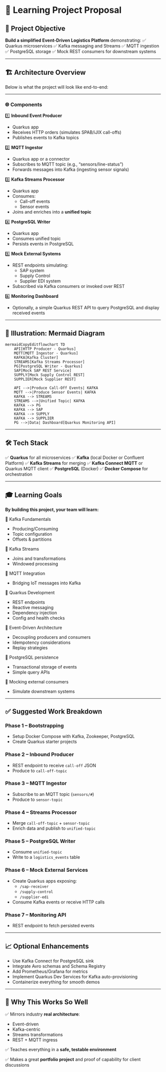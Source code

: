 # 🚀 **Learning Project Proposal**

## 🎯 **Project Objective**

**Build a simplified Event-Driven Logistics Platform** demonstrating:
 ✅ Quarkus microservices
 ✅ Kafka messaging and Streams
 ✅ MQTT ingestion
 ✅ PostgreSQL storage
 ✅ Mock REST consumers for downstream systems

------

## 🏗️ **Architecture Overview**

Below is what the project will look like end-to-end:

------

### 🌐 **Components**

1️⃣ **Inbound Event Producer**

- Quarkus app
- Receives HTTP orders (simulates SPAB/iJIX call-offs)
- Publishes events to Kafka topics

2️⃣ **MQTT Ingestor**

- Quarkus app or a connector
- Subscribes to MQTT topic (e.g., “sensors/line-status”)
- Forwards messages into Kafka (ingesting sensor signals)

3️⃣ **Kafka Streams Processor**

- Quarkus app
- Consumes:
  - Call-off events
  - Sensor events
- Joins and enriches into a **unified topic**

4️⃣ **PostgreSQL Writer**

- Quarkus app
- Consumes unified topic
- Persists events in PostgreSQL

5️⃣ **Mock External Systems**

- REST endpoints simulating:
  - SAP system
  - Supply Control
  - Supplier EDI system
- Subscribed via Kafka consumers or invoked over REST

6️⃣ **Monitoring Dashboard**

- Optionally, a simple Quarkus REST API to query PostgreSQL and display received events

------

## 📘 **Illustration: Mermaid Diagram**

```
mermaidCopyEditflowchart TD
    API[HTTP Producer - Quarkus]
    MQTT[MQTT Ingestor - Quarkus]
    KAFKA[Kafka Cluster]
    STREAMS[Kafka Streams Processor]
    PG[PostgreSQL Writer - Quarkus]
    SAP[Mock SAP REST Service]
    SUPPLY[Mock Supply Control REST]
    SUPPLIER[Mock Supplier REST]

    API -->|Produce Call-Off Events| KAFKA
    MQTT -->|Produce Sensor Events| KAFKA
    KAFKA --> STREAMS
    STREAMS -->|Unified Topic| KAFKA
    KAFKA --> PG
    KAFKA --> SAP
    KAFKA --> SUPPLY
    KAFKA --> SUPPLIER
    PG -->|Data| Dashboard[Quarkus Monitoring API]
```

------

## 🛠️ **Tech Stack**

✅ **Quarkus** for all microservices
 ✅ **Kafka** (local Docker or Confluent Platform)
 ✅ **Kafka Streams** for merging
 ✅ **Kafka Connect MQTT** or Quarkus MQTT client
 ✅ **PostgreSQL** (Docker)
 ✅ **Docker Compose** for orchestration

------

## 🎓 **Learning Goals**

**By building this project, your team will learn:**

🔹 Kafka Fundamentals

- Producing/Consuming
- Topic configuration
- Offsets & partitions

🔹 Kafka Streams

- Joins and transformations
- Windowed processing

🔹 MQTT Integration

- Bridging IoT messages into Kafka

🔹 Quarkus Development

- REST endpoints
- Reactive messaging
- Dependency injection
- Config and health checks

🔹 Event-Driven Architecture

- Decoupling producers and consumers
- Idempotency considerations
- Replay strategies

🔹 PostgreSQL persistence

- Transactional storage of events
- Simple query APIs

🔹 Mocking external consumers

- Simulate downstream systems

------

## ✅ **Suggested Work Breakdown**

### **Phase 1 – Bootstrapping**

- Setup Docker Compose with Kafka, Zookeeper, PostgreSQL
- Create Quarkus starter projects

### **Phase 2 – Inbound Producer**

- REST endpoint to receive `call-off` JSON
- Produce to `call-off-topic`

### **Phase 3 – MQTT Ingestor**

- Subscribe to an MQTT topic (`sensors/#`)
- Produce to `sensor-topic`

### **Phase 4 – Streams Processor**

- Merge `call-off-topic` + `sensor-topic`
- Enrich data and publish to `unified-topic`

### **Phase 5 – PostgreSQL Writer**

- Consume `unified-topic`
- Write to a `logistics_events` table

### **Phase 6 – Mock External Services**

- Create Quarkus apps exposing:
  - `/sap-receiver`
  - `/supply-control`
  - `/supplier-edi`
- Consume Kafka events or receive HTTP calls

### **Phase 7 – Monitoring API**

- REST endpoint to fetch persisted events

------

## 📈 **Optional Enhancements**

- Use Kafka Connect for PostgreSQL sink
- Integrate Avro schemas and Schema Registry
- Add Prometheus/Grafana for metrics
- Implement Quarkus Dev Services for Kafka auto-provisioning
- Containerize everything for smooth demos

------

## 📝 **Why This Works So Well**

✅ Mirrors industry **real architecture**:

- Event-driven
- Kafka-centric
- Streams transformations
- REST + MQTT ingress

✅ Teaches everything in a **safe, testable environment**

✅ Makes a great **portfolio project** and proof of capability for client discussions